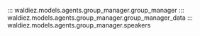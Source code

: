 ::: waldiez.models.agents.group_manager.group_manager
::: waldiez.models.agents.group_manager.group_manager_data
::: waldiez.models.agents.group_manager.speakers
